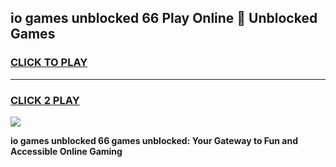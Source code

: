 
## io games unblocked 66 Play Online 👋 Unblocked Games
<h3>
<a href="https://premium.freeplayer.one?title=io_games_unblocked_66&ref=19F">CLICK TO PLAY</a></h3>
<hr>

<h3>
<a href="https://premium.freeplayer.one?title=io_games_unblocked_66&ref=19F">CLICK 2 PLAY</a>
  
</h3>

<a href="https://premium.freeplayer.one?title=io_games_unblocked_66&ref=19F"><img src="https://clearcache.store/games.png"></a>


**io games unblocked 66 games unblocked: Your Gateway to Fun and Accessible Online Gaming**
